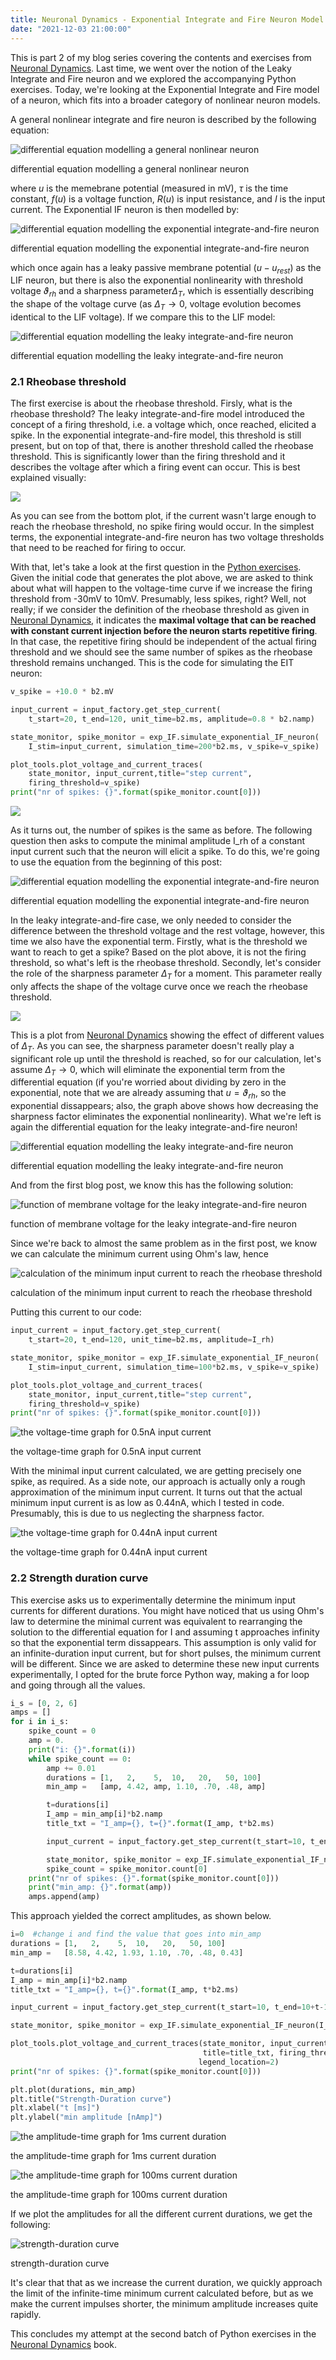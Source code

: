 ```yaml
---
title: Neuronal Dynamics - Exponential Integrate and Fire Neuron Model
date: "2021-12-03 21:00:00"
---
```


This is part 2 of my blog series covering the contents and exercises from [Neuronal Dynamics](https://neuronaldynamics.epfl.ch/). Last time, we went over the notion of the Leaky Integrate and Fire neuron and we explored the accompanying Python exercises. Today, we're looking at the Exponential Integrate and Fire model of a neuron, which fits into a broader category of nonlinear neuron models.

A general nonlinear integrate and fire neuron is described by the following equation:

![differential equation modelling a general nonlinear neuron](./nonlinear.png)

differential equation modelling a general nonlinear neuron

where $u$ is the memebrane potential (measured in mV), $\tau$ is the time constant, $f(u)$ is a voltage function, $R(u)$ is input resistance, and $I$ is the input current. The Exponential IF neuron is then modelled by:

![differential equation modelling the exponential integrate-and-fire neuron](./exp-if.png)

differential equation modelling the exponential integrate-and-fire neuron

which once again has a leaky passive membrane potential $(u-u_{rest})$ as the LIF neuron, but there is also the exponential nonlinearity with threshold voltage $\vartheta_{rh}$ and a sharpness parameter$\Delta_T$, which is essentially describing the shape of the voltage curve (as $\Delta_T\rightarrow0$, voltage evolution becomes identical to the LIF voltage). If we compare this to the LIF model:

![differential equation modelling the leaky integrate-and-fire neuron](./leaky_diff.png)

differential equation modelling the leaky integrate-and-fire neuron

### 2.1 Rheobase threshold

The first exercise is about the rheobase threshold. Firsly, what is the rheobase threshold? The leaky integrate-and-fire model introduced the concept of a firing threshold, i.e. a voltage which, once reached, elicited a spike. In the exponential integrate-and-fire model, this threshold is still present, but on top of that, there is another threshold called the rheobase threshold. This is significantly lower than the firing threshold and it describes the voltage after which a firing event can occur. This is best explained visually:

![](./voltage_spike_rh.png)

As you can see from the bottom plot, if the current wasn't large enough to reach the rheobase threshold, no spike firing would occur. In the simplest terms, the exponential integrate-and-fire neuron has two voltage thresholds that need to be reached for firing to occur.

With that, let's take a look at the first question in the [Python exercises](https://neuronaldynamics-exercises.readthedocs.io/en/latest/exercises/exponential-integrate-and-fire.html). Given the initial code that generates the plot above, we are asked to think about what will happen to the voltage-time curve if we increase the firing threshold from -30mV to 10mV. Presumably, less spikes, right? Well, not really; if we consider the definition of the rheobase threshold as given in [Neuronal Dynamics](https://neuronaldynamics.epfl.ch/), it indicates the **maximal voltage that can be reached with constant current injection before the neuron starts repetitive firing**. In that case, the repetitive firing should be independent of the actual firing threshold and we should see the same number of spikes as the rheobase threshold remains unchanged. This is the code for simulating the EIT neuron:

```python
v_spike = +10.0 * b2.mV

input_current = input_factory.get_step_current(
    t_start=20, t_end=120, unit_time=b2.ms, amplitude=0.8 * b2.namp)

state_monitor, spike_monitor = exp_IF.simulate_exponential_IF_neuron(
    I_stim=input_current, simulation_time=200*b2.ms, v_spike=v_spike)

plot_tools.plot_voltage_and_current_traces(
    state_monitor, input_current,title="step current",
    firing_threshold=v_spike)
print("nr of spikes: {}".format(spike_monitor.count[0]))
```

![](./rh_spikes.png)

As it turns out, the number of spikes is the same as before. The following question then asks to compute the minimal amplitude I_rh of a constant input current such that the neuron will elicit a spike. To do this, we're going to use the equation from the beginning of this post:

![differential equation modelling the exponential integrate-and-fire neuron](./exp-if.png)

differential equation modelling the exponential integrate-and-fire neuron

In the leaky integrate-and-fire case, we only needed to consider the difference between the threshold voltage and the rest voltage, however, this time we also have the exponential term. Firstly, what is the threshold we want to reach to get a spike? Based on the plot above, it is not the firing threshold, so what's left is the rheobase threshold. Secondly, let's consider the role of the sharpness parameter $\Delta_T$ for a moment. This parameter really only affects the shape of the voltage curve once we reach the rheobase threshold.

![](./sharpness.png)

This is a plot from [Neuronal Dynamics](https://neuronaldynamics.epfl.ch/) showing the effect of different values of $\Delta_T$. As you can see, the sharpness parameter doesn't really play a significant role up until the threshold is reached, so for our calculation, let's assume $\Delta_T\rightarrow0$, which will eliminate the exponential term from the differential equation (if you're worried about dividing by zero in the exponential, note that we are already assuming that $u=\vartheta_{rh}$, so the exponential dissappears; also, the graph above shows how decreasing the sharpness factor eliminates the exponential nonlinearity). What we're left is again the differential equation for the leaky integrate-and-fire neuron!

![differential equation modelling the leaky integrate-and-fire neuron](./leaky_diff.png)

differential equation modelling the leaky integrate-and-fire neuron

And from the first blog post, we know this has the following solution:

![function of membrane voltage for the leaky integrate-and-fire neuron](./leaky.png)

function of membrane voltage for the leaky integrate-and-fire neuron

Since we're back to almost the same problem as in the first post, we know we can calculate the minimum current using Ohm's law, hence

![calculation of the minimum input current to reach the rheobase threshold](./min_current.png)

calculation of the minimum input current to reach the rheobase threshold

Putting this current to our code:

```python
input_current = input_factory.get_step_current(
    t_start=20, t_end=120, unit_time=b2.ms, amplitude=I_rh)

state_monitor, spike_monitor = exp_IF.simulate_exponential_IF_neuron(
    I_stim=input_current, simulation_time=100*b2.ms, v_spike=v_spike)

plot_tools.plot_voltage_and_current_traces(
    state_monitor, input_current,title="step current",
    firing_threshold=v_spike)
print("nr of spikes: {}".format(spike_monitor.count[0]))
```

![the voltage-time graph for 0.5nA input current](./0.5.png)

the voltage-time graph for 0.5nA input current

With the minimal input current calculated, we are getting precisely one spike, as required. As a side note, our approach is actually only a rough approximation of the minimum input current. It turns out that the actual minimum input current is as low as 0.44nA, which I tested in code. Presumably, this is due to us neglecting the sharpness factor.

![the voltage-time graph for 0.44nA input current](./0.44.png)

the voltage-time graph for 0.44nA input current

### 2.2 Strength duration curve

This exercise asks us to experimentally determine the minimum input currents for different durations. You might have noticed that us using Ohm's law to determine the minimal current was equivalent to rearranging the solution to the differential equation for I and assuming t approaches infinity so that the exponential term dissappears. This assumption is only valid for an infinite-duration input current, but for short pulses, the minimum current will be different. Since we are asked to determine these new input currents experimentally, I opted for the brute force Python way, making a for loop and going through all the values.

```python
i_s = [0, 2, 6]
amps = []
for i in i_s:
    spike_count = 0
    amp = 0.
    print("i: {}".format(i))
    while spike_count == 0:
        amp += 0.01
        durations = [1,   2,    5,  10,   20,   50, 100]
        min_amp =   [amp, 4.42, amp, 1.10, .70, .48, amp]

        t=durations[i]
        I_amp = min_amp[i]*b2.namp
        title_txt = "I_amp={}, t={}".format(I_amp, t*b2.ms)

        input_current = input_factory.get_step_current(t_start=10, t_end=10+t-1, unit_time=b2.ms, amplitude=I_amp)

        state_monitor, spike_monitor = exp_IF.simulate_exponential_IF_neuron(I_stim=input_current, simulation_time=(t+20)*b2.ms)
        spike_count = spike_monitor.count[0]
    print("nr of spikes: {}".format(spike_monitor.count[0]))
    print("min_amp: {}".format(amp))
    amps.append(amp)
```

This approach yielded the correct amplitudes, as shown below.

```python
i=0  #change i and find the value that goes into min_amp
durations = [1,   2,    5,  10,   20,   50, 100]
min_amp =   [8.58, 4.42, 1.93, 1.10, .70, .48, 0.43]

t=durations[i]
I_amp = min_amp[i]*b2.namp
title_txt = "I_amp={}, t={}".format(I_amp, t*b2.ms)

input_current = input_factory.get_step_current(t_start=10, t_end=10+t-1, unit_time=b2.ms, amplitude=I_amp)

state_monitor, spike_monitor = exp_IF.simulate_exponential_IF_neuron(I_stim=input_current, simulation_time=(t+20)*b2.ms)

plot_tools.plot_voltage_and_current_traces(state_monitor, input_current,
                                           title=title_txt, firing_threshold=exp_IF.FIRING_THRESHOLD_v_spike,
                                          legend_location=2)
print("nr of spikes: {}".format(spike_monitor.count[0]))

plt.plot(durations, min_amp)
plt.title("Strength-Duration curve")
plt.xlabel("t [ms]")
plt.ylabel("min amplitude [nAmp]")
```

![the amplitude-time graph for 1ms current duration](./1ms.png)

the amplitude-time graph for 1ms current duration

![the amplitude-time graph for 100ms current duration](./100ms.png)

the amplitude-time graph for 100ms current duration

If we plot the amplitudes for all the different current durations, we get the following:

![strength-duration curve](./strength.png)

strength-duration curve

It's clear that that as we increase the current duration, we quickly approach the limit of the infinite-time minimum current calculated before, but as we make the current impulses shorter, the minimum amplitude increases quite rapidly.

This concludes my attempt at the second batch of Python exercises in the [Neuronal Dynamics](https://neuronaldynamics.epfl.ch/) book.
